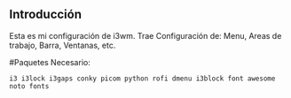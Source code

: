 ## Introducción

Esta es mi configuración de i3wm.
Trae Configuración de: Menu, Areas de trabajo, Barra, Ventanas, etc.

#Paquetes Necesario:
```
i3 i3lock i3gaps conky picom python rofi dmenu i3block font awesome noto fonts 
```
